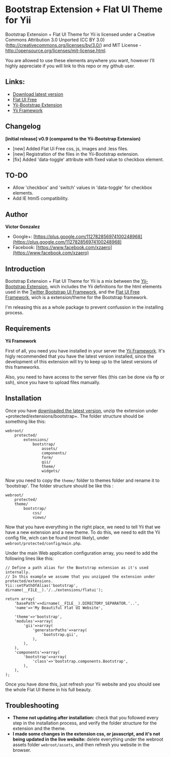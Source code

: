 Bootstrap Extension + Flat UI Theme for Yii
=======

Bootstrap Extension + Flat UI Theme for Yii is licensed under a Creative Commons Attribution 3.0 Unported (CC BY 3.0)  (http://creativecommons.org/licenses/by/3.0/) and MIT License - http://opensource.org/licenses/mit-license.html. 

You are allowed to use these elements anywhere you want, however I’ll highly appreciate if you will link to this repo or my github user.

## Links:

+ [Download latest version](https://github.com/XzAeRo/yii.bootstrap.flat-ui/archive/master.zip)
+ [Flat UI Free](http://designmodo.github.com/Flat-UI/)
+ [Yii-Bootstrap Extension](http://www.cniska.net/yii-bootstrap/)
+ [Yii Framework](http://www.yiiframework.com/)

## Changelog

**[initial release] v0.9 (compared to the Yii-Bootstrap Extension)**
+ [new] Added Flat Ui Free css, js, images and .less files.
+ [new] Registration of the files in the Yii-Bootstrap extension.
+ [fix] Added 'data-toggle' attribute with fixed value to checkbox element.

## TO-DO
+ Allow 'checkbox' and 'switch' values in 'data-toggle' for checkbox elements.
+ Add IE html5 compatibility.

## Author

**Victor Gonzalez**
+ Google+: [https://plus.google.com/112782856974100248968](https://plus.google.com/112782856974100248968)
+ Facebook: [https://www.facebook.com/xzaero](https://www.facebook.com/xzaero)

## Introduction
Bootstrap Extension + Flat UI Theme for Yii is a mix between the [Yii-Bootstrap Extension](http://www.cniska.net/yii-bootstrap/), wich includes the Yii definitions for the html elements used in the [Twitter Bootstrap UI Framework](http://twitter.github.io/bootstrap/), and the [Flat UI Free Framework](http://designmodo.github.com/Flat-UI/), wich is a extension/theme for the Bootstrap framework.

I'm releasing this as a whole package to prevent confussion in the installing process.


## Requirements

**Yii Framework**

First of all, you need you have installed in your server the [Yii Framework](http://www.yiiframework.com/). It's higly recommended that you have the latest version installed, since the development of this extension will try to keep up to the latest versions of this frameworks.

Also, you need to have access to the server files (this can be done via ftp or ssh), since you have to upload files manually.

## Installation

Once you have [downloaded the latest version](https://github.com/XzAeRo/yii.bootstrap.flat-ui/archive/master.zip), unzip the extension under +protected/extensions/bootstrap+. The folder structure should be something like this:

	webroot/
		protected/
			extensions/
				bootstrap/
					assets/
					components/
					form/
					gii/
					theme/
					widgets/


Now you need to copy the `theme/` folder to themes folder and rename it to 'bootstrap'. The folder structure should be like this :

	webroot/
		protected/
		theme/
			bootstrap/
				css/
				views/


Now that you have everything in the right place, we need to tell Yii that we have a new extension and a new theme. To do this, we need to edit the Yii config file, wich can be found (most likely), under `webroot/protected/config/main.php`.

Under the main Web application configuration array, you need to add the following lines like this:


	// Define a path alias for the Bootstrap extension as it's used internally.
	// In this example we assume that you unzipped the extension under protected/extensions.
	Yii::setPathOfAlias('bootstrap', dirname(__FILE__).'/../extensions/flatui');
	 
	return array(
		'basePath'=>dirname(__FILE__).DIRECTORY_SEPARATOR.'..',
		'name'=>'My Beautiful Flat UI Website',

	    'theme'=>'bootstrap',
	    'modules'=>array(
	        'gii'=>array(
	            'generatorPaths'=>array(
	                'bootstrap.gii',
	            ),
	        ),
	    ),
	    'components'=>array(
	        'bootstrap'=>array(
	            'class'=>'bootstrap.components.Bootstrap',
	        ),
	    ),
	);


Once you have done this, just refresh your Yii website and you should see the whole Flat UI theme in his full beauty.

## Troubleshooting

+ **Theme not updating after installation:** check that you followed every step in the installation process, and verify the folder structure for the extension and the theme.
+ **I made some changes in the extension css, or javascript, and it's not being updated in the live website:** delete everything under the webroot assets folder `webroot/assets`, and then refresh you website in the browser.